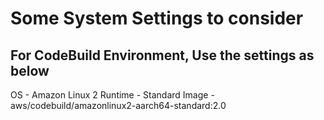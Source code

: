 # Some System Settings to consider

## For CodeBuild Environment, Use the settings as below

OS - Amazon Linux 2
Runtime - Standard
Image - aws/codebuild/amazonlinux2-aarch64-standard:2.0
